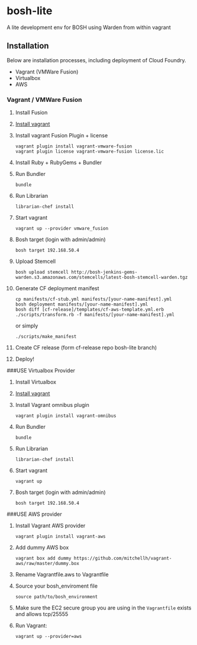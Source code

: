 # bosh-lite

A lite development env for BOSH using Warden from within vagrant

## Installation

Below are installation processes, including deployment of Cloud Foundry.

* Vagrant (VMWare Fusion)
* Virtualbox
* AWS

### Vagrant / VMWare Fusion

1. Install Fusion 

1. [Install vagrant](http://downloads.vagrantup.com/)

1. Install vagrant Fusion Plugin + license

    ```
    vagrant plugin install vagrant-vmware-fusion
    vagrant plugin license vagrant-vmware-fusion license.lic
    ```

1. Install Ruby + RubyGems + Bundler
1. Run Bundler

    ```
    bundle
    ```

1. Run Librarian

    ```
    librarian-chef install
    ```

1. Start vagrant

    ```
    vagrant up --provider vmware_fusion
    ```

1. Bosh target (login with admin/admin)

    ```
    bosh target 192.168.50.4
    ```
    
1. Upload Stemcell
 
    ```
    bosh upload stemcell http://bosh-jenkins-gems-warden.s3.amazonaws.com/stemcells/latest-bosh-stemcell-warden.tgz
    ```

1. Generate CF deployment manifest

    ```
    cp manifests/cf-stub.yml manifests/[your-name-manifest].yml
    bosh deployment manifests/[your-name-manifest].yml
    bosh diff [cf-release]/templates/cf-aws-template.yml.erb
    ./scripts/transform.rb -f manifests/[your-name-manifest].yml
    ```
    
    or simply
    ```
    ./scripts/make_manifest
    ```

1. Create CF release (form cf-release repo bosh-lite branch)
1. Deploy!

###USE Virtualbox Provider

1. Install Virtualbox 

1. [Install vagrant](http://downloads.vagrantup.com/)

1. Install Vagrant omnibus plugin
    ```
    vagrant plugin install vagrant-omnibus
    ```

1. Run Bundler

    ```
    bundle
    ```

1. Run Librarian

    ```
    librarian-chef install
    ```

1. Start vagrant

    ```
    vagrant up
    ```

1. Bosh target (login with admin/admin)

    ```
    bosh target 192.168.50.4
    ```
    
###USE AWS provider

1. Install Vagrant AWS provider

    ```
    vagrant plugin install vagrant-aws
    ```

1. Add dummy AWS box

    ```
    vagrant box add dummy https://github.com/mitchellh/vagrant-aws/raw/master/dummy.box
    ```

1. Rename Vagrantfile.aws to Vagrantfile
1. Source your bosh_enviroment file

    ```
    source path/to/bosh_environment
    ```

1. Make sure the EC2 secure group you are using in the `Vagrantfile` exists and allows tcp/25555
1. Run Vagrant:

    ```
    vagrant up --provider=aws
    ```

